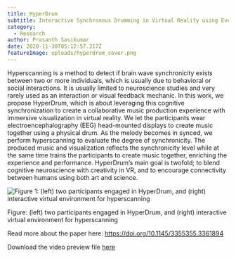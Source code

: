 ```yaml
---
title: HyperDrum
subtitle: Interactive Synchronous Drumming in Virtual Reality using Everyday Objects
category:
  - Research
author: Prasanth Sasikumar
date: 2020-11-30T05:12:57.217Z
featureImage: uploads/hyperdrum_cover.png
---
```

Hyperscanning is a method to detect if brain wave synchronicity exists between two or more individuals, which is usually due to behavioral or social interactions. It is usually limited to neuroscience studies and very rarely used as an interaction or visual feedback mechanic. In this work, we propose HyperDrum, which is about leveraging this cognitive synchronization to create a collaborative music production experience with immersive visualization in virtual reality. We let the participants wear electroencephalography (EEG) head-mounted displays to create music together using a physical drum. As the melody becomes in synced, we perform hyperscanning to evaluate the degree of synchronicity. The produced music and visualization reflects the synchronicity level while at the same time trains the participants to create music together, enriching the experience and performance. HyperDrum’s main goal is twofold; to blend cognitive neuroscience with creativity in VR, and to encourage connectivity between humans using both art and science.

![](uploads/hyperdrum_cover.png "Figure 1: (left) two participants engaged in HyperDrum, and (right) interactive virtual environment for hyperscanning")

Figure: (left) two participants engaged in HyperDrum, and (right) interactive virtual environment for hyperscanning



Read more about the paper here: <https://doi.org/10.1145/3355355.3361894>

Download the video preview file [here](https://github.com/prasanthsasikumar/awake-template/blob/master/content/papers/hyperdrum.m4v?raw=true)